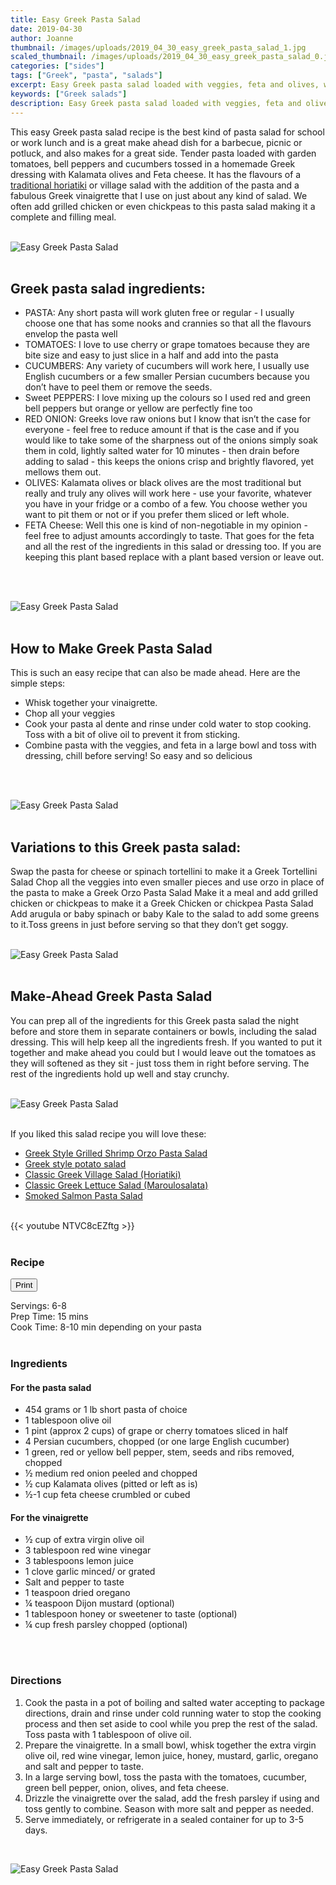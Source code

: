 ```yaml
---
title: Easy Greek Pasta Salad
date: 2019-04-30
author: Joanne
thumbnail: /images/uploads/2019_04_30_easy_greek_pasta_salad_1.jpg
scaled_thumbnail: /images/uploads/2019_04_30_easy_greek_pasta_salad_0.jpg
categories: ["sides"]
tags: ["Greek", "pasta", "salads"]
excerpt: Easy Greek pasta salad loaded with veggies, feta and olives, with a Greek vinaigrette
keywords: ["Greek salads"]
description: Easy Greek pasta salad loaded with veggies, feta and olives, with a Greek vinaigrette
---
```

<span class="blog-text">

This easy Greek pasta salad recipe is the best kind of pasta salad for school or work lunch and is a great make ahead dish for a barbecue, picnic or potluck, and also makes for a great side. Tender pasta loaded with garden tomatoes, bell peppers and cucumbers tossed in a homemade Greek dressing with Kalamata olives and Feta cheese. It has the flavours of a [traditional horiatiki](https://www.oliveandmango.com/classic-greek-village-salad-horiatiki) or village salad with the addition of the pasta and a fabulous Greek vinaigrette that I use on just about any kind of salad. We often add grilled chicken or even chickpeas to this pasta salad making it a complete and filling meal. 
</br>
</br>

![Easy Greek Pasta Salad](/images/uploads/2019_04_30_easy_greek_pasta_salad_2.jpg)
</br>
</br>

## Greek pasta salad ingredients: 
* PASTA: Any short pasta will work gluten free or regular - I usually choose one that has some nooks and crannies so that all the flavours envelop the pasta well 
* TOMATOES: I love to use cherry or grape tomatoes because they are bite size and easy to just slice in a half and add into the pasta 
* CUCUMBERS: Any variety of cucumbers will work here, I usually use English cucumbers or a few smaller Persian cucumbers because you don’t have to peel them or remove the seeds. 
* Sweet PEPPERS: I love mixing up the colours so I used red and green bell peppers but orange or yellow are perfectly fine too 
* RED ONION: Greeks love raw onions but I know that isn’t the case for everyone - feel free to reduce amount if that is the case and if you would like to take some of the sharpness out of the onions simply soak them in cold, lightly salted water for 10 minutes - then drain before adding to salad - this keeps the onions crisp and brightly flavored, yet mellows them out. 
* OLIVES: Kalamata olives or black olives are the most traditional but really and truly any olives will work here - use your favorite, whatever you have in your fridge or a combo of a few.  You choose wether you want to pit them or not or if you prefer them sliced or left whole. 
* FETA Cheese: Well this one is kind of non-negotiable in my opinion - feel free to adjust amounts accordingly to taste. That goes for the feta and all the rest of the ingredients in this salad or dressing too. If you are keeping this plant based replace with a plant based version or leave out. 
</br>
</br>

![Easy Greek Pasta Salad](/images/uploads/2019_04_30_easy_greek_pasta_salad_3.jpg)
</br>
</br>

## How to Make Greek Pasta Salad
This is such an easy recipe that can also be made ahead. Here are the simple steps: 
* Whisk together your vinaigrette.
* Chop all your veggies 
* Cook your pasta al dente and rinse under cold water to stop cooking. Toss with a bit of olive oil to prevent it from sticking. 
* Combine pasta with the veggies, and feta in a large bowl and toss with dressing, chill before serving!  So easy and so delicious
</br>
</br>

![Easy Greek Pasta Salad](/images/uploads/2019_04_30_easy_greek_pasta_salad_4.jpg)
</br>
</br>

## Variations to this Greek pasta salad: 
Swap the pasta for cheese or spinach tortellini to make it a Greek Tortellini Salad
Chop all the veggies into even smaller pieces and use orzo in place of the pasta to make a Greek Orzo Pasta Salad
Make it a meal and add grilled chicken or chickpeas to make it a Greek Chicken or chickpea Pasta Salad
Add arugula or baby spinach or baby Kale to the salad to add some greens to it.Toss greens in just before serving so that they don’t get soggy. 
</br>
</br>

![Easy Greek Pasta Salad](/images/uploads/2019_04_30_easy_greek_pasta_salad_5.jpg)
</br>
</br>

## Make-Ahead Greek Pasta Salad
You can prep all of the ingredients for this Greek pasta salad the night before and store them in separate containers or bowls, including the salad dressing. This will help keep all the ingredients fresh. If you wanted to put it together and make ahead you could but I would leave out the tomatoes as they will softened as they sit - just toss them in right before serving. The rest of the ingredients hold up well and stay crunchy.
</br>
</br>

![Easy Greek Pasta Salad](/images/uploads/2019_04_30_easy_greek_pasta_salad_6.jpg)
</br>
</br>

If you liked this salad recipe you will love these:
* <span class="highlight"><a href="https://www.oliveandmango.com/greek-style-grilled-shrimp-orzo-pasta-salad">Greek Style Grilled Shrimp Orzo Pasta Salad</a></span>
* <span class="highlight"><a href="https://www.oliveandmango.com/greek-style-potato-salad">Greek style potato salad </a></span>
* <span class="highlight"><a href="https://www.oliveandmango.com/classic-greek-village-salad-horiatiki">Classic Greek Village Salad (Horiatiki) </a></span>
* <span class="highlight"><a href="https://www.oliveandmango.com/classic-greek-lettuce-salad-maroulosalata">Classic Greek Lettuce Salad (Maroulosalata)</a></span>
* <span class="highlight"><a href="https://www.oliveandmango.com/smoked-salmon-pasta-salad">Smoked Salmon Pasta Salad </a></span>  

</br>
{{< youtube NTVC8cEZftg >}}
</br>
</br>
</span>

### Recipe
<div print_button><form>
<input type="button" value="Print" class="btn__print" onClick="window.print()">
</form></div>

<div>Servings: <span itemprop="recipeYield">6-8</div>
<div>Prep Time: <meta itemprop="prepTime" content="PT15M">15 mins</div>
<div>Cook Time: <meta itemprop="cookTime" content="PT10M">8-10 min depending on your pasta</div>
</br>

### Ingredients

#### For the pasta salad 
* <span itemprop="recipeIngredient">454 grams or 1 lb short pasta of choice </span>
* <span itemprop="recipeIngredient">1 tablespoon olive oil </span>
* <span itemprop="recipeIngredient">1 pint (approx 2 cups) of grape or cherry tomatoes sliced in half </span>
* <span itemprop="recipeIngredient">4 Persian cucumbers, chopped (or one large English cucumber)</span>
* <span itemprop="recipeIngredient">1 green, red or yellow bell pepper, stem, seeds and ribs removed, chopped </span>
* <span itemprop="recipeIngredient">½ medium red onion peeled and chopped </span>
* <span itemprop="recipeIngredient">½ cup Kalamata olives (pitted or left as is)</span>
* <span itemprop="recipeIngredient">½-1 cup feta cheese crumbled or cubed </span>

#### For the vinaigrette
* <span itemprop="recipeIngredient">½ cup of extra virgin olive oil</span>
* <span itemprop="recipeIngredient">3 tablespoon red wine vinegar </span>
* <span itemprop="recipeIngredient">3 tablespoons lemon juice </span>
* <span itemprop="recipeIngredient">1 clove garlic minced/ or grated</span>
* <span itemprop="recipeIngredient">Salt and pepper to taste</span>
* <span itemprop="recipeIngredient">1 teaspoon dried oregano</span>
* <span itemprop="recipeIngredient">&frac14; teaspoon Dijon mustard (optional)</span>
* <span itemprop="recipeIngredient">1 tablespoon honey or sweetener to taste (optional)</span>
* <span itemprop="recipeIngredient">&frac14; cup fresh parsley chopped (optional) </span>
</br>
</br>

### Directions
1. Cook the pasta in a pot of boiling and salted water accepting to package directions, drain and rinse under cold running water to stop the cooking process and then set aside to cool while you prep the rest of the salad. Toss pasta with 1 tablespoon of olive oil. 
1. Prepare the vinaigrette. In a small bowl, whisk together the extra virgin olive oil, red wine vinegar, lemon juice, honey, mustard, garlic, oregano and salt and pepper to taste.
1. In a large serving bowl, toss the pasta with the tomatoes, cucumber, green bell pepper, onion, olives, and feta cheese.
1. Drizzle the vinaigrette over the salad, add the fresh parsley if using and toss gently to combine. Season with more salt and pepper as needed. 
1. Serve immediately, or refrigerate in a sealed container for up to 3-5 days.
</br>

![Easy Greek Pasta Salad](/images/uploads/2019_04_30_easy_greek_pasta_salad_7.jpg)
